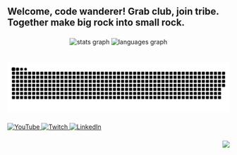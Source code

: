 <h2 align="left">Welcome, code wanderer! Grab club, join tribe. Together make big rock into small rock.</h2>

###

<div align="center">
  <img src="https://github-readme-stats.vercel.app/api?username=undg&hide_title=false&hide_rank=false&show_icons=true&include_all_commits=true&count_private=true&disable_animations=false&theme=gruvbox&locale=en&hide_border=true" height="150" alt="stats graph"  />
  <!-- <img src="https://streak-stats.demolab.com?user=undg&locale=en&mode=daily&theme=gruvbox&hide_border=true&border_radius=5" height="150" alt="streak graph"  /> -->
  <img src="https://github-readme-stats.vercel.app/api/top-langs?username=undg&locale=en&hide_title=false&layout=compact&card_width=350&langs_count=10&theme=gruvbox&hide_border=true" height="150" alt="languages graph"  />
  <!--<img src="https://github-readme-activity-graph.vercel.app/graph?username=undg&theme=gruvbox&area=true&hide_border=true&radius=16" height="150" alt="activity-graph graph"  />-->
</div>

###

<br clear="both">

<img src="https://raw.githubusercontent.com/undg/undg/output/snake.svg" alt="Snake animation" />

###

###

<div align="left"">
  <a href="https://www.youtube.com/@undg_dev" target="_blank" style="">
    <img src="https://raw.githubusercontent.com/maurodesouza/profile-readme-generator/master/src/assets/icons/social/youtube/default.svg" style="width: 20%; height: auto;" alt="YouTube" />
  </a>
  <a href="https://www.twitch.com/undg_live" target="_blank" style="">
    <img src="https://github.com/user-attachments/assets/34f79ba8-5533-40f3-bbdf-595bc47a1491" style="width: 20%; height: auto" alt="Twitch" />
  </a>
  <a href="http://linkedin.com/in/bartek-laskowski" target="_blank" style="">
    <img src="https://raw.githubusercontent.com/maurodesouza/profile-readme-generator/master/src/assets/icons/social/linkedin/default.svg" style="width: 20%; height: auto;" alt="LinkedIn" />
  </a>
</div>



###

<img align="right" src="https://profile-counter.glitch.me/undg/count.svg?"  />
